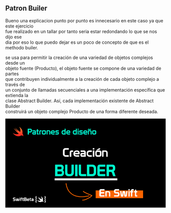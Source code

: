 ## Patron Builer
Bueno una explicacion punto por punto es innecesario en este caso ya que este ejercicio</br> fue realizado en un tallar por tanto seria estar redondando lo que se nos dijo ese</br> dia por eso lo que puedo dejar es un poco de concepto de que es el methodo builer.


se usa para permitir la creación de una variedad de objetos complejos desde un </br>
objeto fuente (Producto), el objeto fuente se compone de una variedad de partes </br>
que contribuyen individualmente a la creación de cada objeto complejo a través de</br>
 un conjunto de llamadas secuenciales a una implementación específica que extienda la</br>
  clase Abstract Builder. Así, cada implementación existente de Abstract Builder </br>
  construirá un objeto complejo Producto de una forma diferente deseada.



![Imagen](Builder.png)